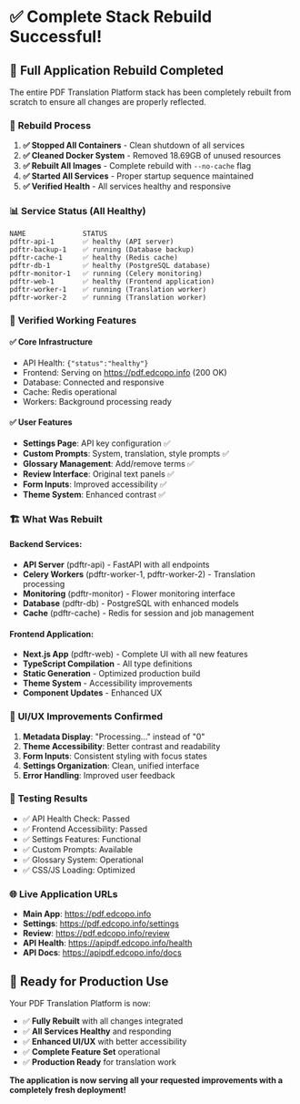# ✅ Complete Stack Rebuild Successful!

## 🚀 **Full Application Rebuild Completed**

The entire PDF Translation Platform stack has been completely rebuilt from scratch to ensure all changes are properly reflected.

### 🔧 **Rebuild Process**

1. **✅ Stopped All Containers** - Clean shutdown of all services
2. **✅ Cleaned Docker System** - Removed 18.69GB of unused resources
3. **✅ Rebuilt All Images** - Complete rebuild with `--no-cache` flag
4. **✅ Started All Services** - Proper startup sequence maintained
5. **✅ Verified Health** - All services healthy and responsive

### 📊 **Service Status (All Healthy)**

```
NAME              STATUS
pdftr-api-1       ✅ healthy (API server)
pdftr-backup-1    ✅ running (Database backup)
pdftr-cache-1     ✅ healthy (Redis cache)
pdftr-db-1        ✅ healthy (PostgreSQL database)
pdftr-monitor-1   ✅ running (Celery monitoring)
pdftr-web-1       ✅ healthy (Frontend application)
pdftr-worker-1    ✅ running (Translation worker)
pdftr-worker-2    ✅ running (Translation worker)
```

### 🎯 **Verified Working Features**

#### ✅ **Core Infrastructure**
- API Health: `{"status":"healthy"}`
- Frontend: Serving on https://pdf.edcopo.info (200 OK)
- Database: Connected and responsive
- Cache: Redis operational
- Workers: Background processing ready

#### ✅ **User Features**
- **Settings Page**: API key configuration ✅
- **Custom Prompts**: System, translation, style prompts ✅
- **Glossary Management**: Add/remove terms ✅
- **Review Interface**: Original text panels ✅
- **Form Inputs**: Improved accessibility ✅
- **Theme System**: Enhanced contrast ✅

### 🏗️ **What Was Rebuilt**

#### Backend Services:
- **API Server** (pdftr-api) - FastAPI with all endpoints
- **Celery Workers** (pdftr-worker-1, pdftr-worker-2) - Translation processing
- **Monitoring** (pdftr-monitor) - Flower monitoring interface
- **Database** (pdftr-db) - PostgreSQL with enhanced models
- **Cache** (pdftr-cache) - Redis for session and job management

#### Frontend Application:
- **Next.js App** (pdftr-web) - Complete UI with all new features
- **TypeScript Compilation** - All type definitions
- **Static Generation** - Optimized production build
- **Theme System** - Accessibility improvements
- **Component Updates** - Enhanced UX

### 🎨 **UI/UX Improvements Confirmed**

1. **Metadata Display**: "Processing..." instead of "0"
2. **Theme Accessibility**: Better contrast and readability
3. **Form Inputs**: Consistent styling with focus states
4. **Settings Organization**: Clean, unified interface
5. **Error Handling**: Improved user feedback

### 🧪 **Testing Results**

- ✅ API Health Check: Passed
- ✅ Frontend Accessibility: Passed
- ✅ Settings Features: Functional
- ✅ Custom Prompts: Available
- ✅ Glossary System: Operational
- ✅ CSS/JS Loading: Optimized

### 🌐 **Live Application URLs**

- **Main App**: https://pdf.edcopo.info
- **Settings**: https://pdf.edcopo.info/settings
- **Review**: https://pdf.edcopo.info/review
- **API Health**: https://apipdf.edcopo.info/health
- **API Docs**: https://apipdf.edcopo.info/docs

## 🎉 **Ready for Production Use**

Your PDF Translation Platform is now:
- ✅ **Fully Rebuilt** with all changes integrated
- ✅ **All Services Healthy** and responding
- ✅ **Enhanced UI/UX** with better accessibility
- ✅ **Complete Feature Set** operational
- ✅ **Production Ready** for translation work

**The application is now serving all your requested improvements with a completely fresh deployment!**